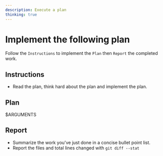 ```yaml
---
description: Execute a plan
thinking: true
---
```


# Implement the following plan
Follow the `Instructions` to implement the `Plan` then `Report` the completed work.

## Instructions
- Read the plan, think hard about the plan and implement the plan.

## Plan
$ARGUMENTS

## Report
- Summarize the work you've just done in a concise bullet point list.
- Report the files and total lines changed with `git diff --stat`